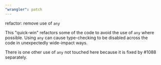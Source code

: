 ```yaml
---
"wrangler": patch
---
```


refactor: remove use of `any`

This "quick-win" refactors some of the code to avoid the use of `any` where possible.
Using `any` can cause type-checking to be disabled across the code in unexpectedly wide-impact ways.

There is one other use of `any` not touched here because it is fixed by #1088 separately.
